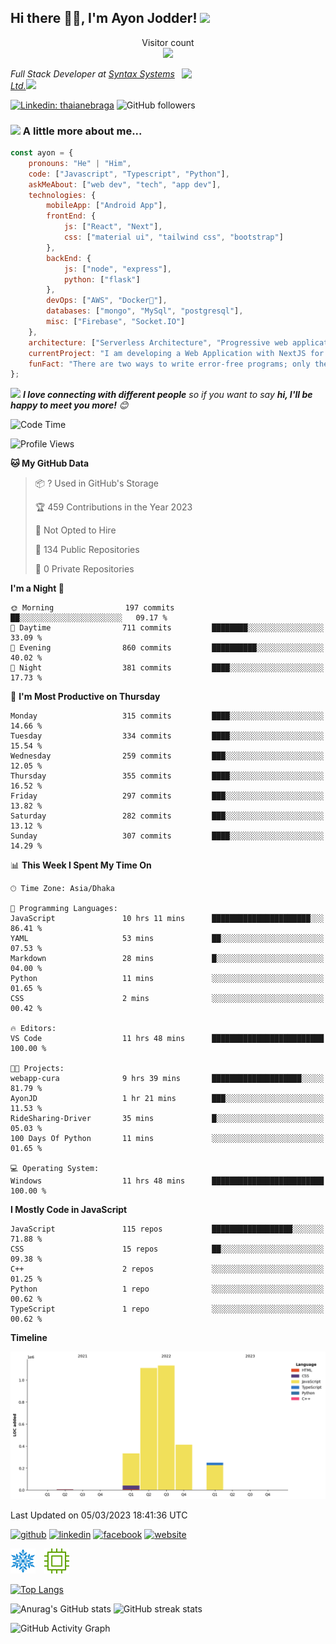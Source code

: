 
<h2>Hi there 👋🏻, I'm Ayon Jodder! <img src="https://media.giphy.com/media/12oufCB0MyZ1Go/giphy.gif" width="50"></h2>

<p align="center"> 
  Visitor count<br>
  <img src="https://profile-counter.glitch.me/AyonJD/count.svg" />
</p>

<img align='right' src="https://media.giphy.com/media/M9gbBd9nbDrOTu1Mqx/giphy.gif" width="230">
<p><em>Full Stack Developer at <a href="#">Syntax Systems Ltd.</a><img src="https://media.giphy.com/media/WUlplcMpOCEmTGBtBW/giphy.gif" width="30"> 
</em></p>

<!-- ![A MERN Stack Developer](https://raw.githubusercontent.com/AyonJD/AyonJD/main/cover.jpg) -->

[![Linkedin: thaianebraga](https://img.shields.io/badge/-ayon-blue?style=flat-square&logo=Linkedin&logoColor=white&link=https://www.linkedin.com/in/ayon-jodder/)](https://www.linkedin.com/in/ayon-jodder/)
![GitHub followers](https://img.shields.io/github/followers/AyonJD?label=Follow&style=social)

### <img src="https://media.giphy.com/media/VgCDAzcKvsR6OM0uWg/giphy.gif" width="50"> A little more about me... 

```javascript
const ayon = {
    pronouns: "He" | "Him",
    code: ["Javascript", "Typescript", "Python"],
    askMeAbout: ["web dev", "tech", "app dev"],
    technologies: {
        mobileApp: ["Android App"],
        frontEnd: {
            js: ["React", "Next"],
            css: ["material ui", "tailwind css", "bootstrap"]
        },
        backEnd: {
            js: ["node", "express"],
            python: ["flask"]
        },
        devOps: ["AWS", "Docker🐳"],
        databases: ["mongo", "MySql", "postgresql"],
        misc: ["Firebase", "Socket.IO"]
    },
    architecture: ["Serverless Architecture", "Progressive web applications", "Single page applications"],
    currentProject: "I am developing a Web Application with NextJS for Syntax Systems Ltd."
    funFact: "There are two ways to write error-free programs; only the third one works"
};
```
<img src="https://media.giphy.com/media/LnQjpWaON8nhr21vNW/giphy.gif" width="60"> <em><b>I love connecting with different people</b> so if you want to say <b>hi, I'll be happy to meet you more!</b> 😊</em>

<!--START_SECTION:waka-->
![Code Time](http://img.shields.io/badge/Code%20Time-15%20hrs%2041%20mins-blue)

![Profile Views](http://img.shields.io/badge/Profile%20Views-763-blue)

**🐱 My GitHub Data** 

> 📦 ? Used in GitHub's Storage 
 > 
> 🏆 459 Contributions in the Year 2023
 > 
> 🚫 Not Opted to Hire
 > 
> 📜 134 Public Repositories 
 > 
> 🔑 0 Private Repositories 
 > 
**I'm a Night 🦉** 

```text
🌞 Morning                197 commits         ██░░░░░░░░░░░░░░░░░░░░░░░   09.17 % 
🌆 Daytime                711 commits         ████████░░░░░░░░░░░░░░░░░   33.09 % 
🌃 Evening                860 commits         ██████████░░░░░░░░░░░░░░░   40.02 % 
🌙 Night                  381 commits         ████░░░░░░░░░░░░░░░░░░░░░   17.73 % 
```
📅 **I'm Most Productive on Thursday** 

```text
Monday                   315 commits         ████░░░░░░░░░░░░░░░░░░░░░   14.66 % 
Tuesday                  334 commits         ████░░░░░░░░░░░░░░░░░░░░░   15.54 % 
Wednesday                259 commits         ███░░░░░░░░░░░░░░░░░░░░░░   12.05 % 
Thursday                 355 commits         ████░░░░░░░░░░░░░░░░░░░░░   16.52 % 
Friday                   297 commits         ███░░░░░░░░░░░░░░░░░░░░░░   13.82 % 
Saturday                 282 commits         ███░░░░░░░░░░░░░░░░░░░░░░   13.12 % 
Sunday                   307 commits         ████░░░░░░░░░░░░░░░░░░░░░   14.29 % 
```


📊 **This Week I Spent My Time On** 

```text
🕑︎ Time Zone: Asia/Dhaka

💬 Programming Languages: 
JavaScript               10 hrs 11 mins      ██████████████████████░░░   86.41 % 
YAML                     53 mins             ██░░░░░░░░░░░░░░░░░░░░░░░   07.53 % 
Markdown                 28 mins             █░░░░░░░░░░░░░░░░░░░░░░░░   04.00 % 
Python                   11 mins             ░░░░░░░░░░░░░░░░░░░░░░░░░   01.65 % 
CSS                      2 mins              ░░░░░░░░░░░░░░░░░░░░░░░░░   00.42 % 

🔥 Editors: 
VS Code                  11 hrs 48 mins      █████████████████████████   100.00 % 

🐱‍💻 Projects: 
webapp-cura              9 hrs 39 mins       ████████████████████░░░░░   81.79 % 
AyonJD                   1 hr 21 mins        ███░░░░░░░░░░░░░░░░░░░░░░   11.53 % 
RideSharing-Driver       35 mins             █░░░░░░░░░░░░░░░░░░░░░░░░   05.03 % 
100 Days Of Python       11 mins             ░░░░░░░░░░░░░░░░░░░░░░░░░   01.65 % 

💻 Operating System: 
Windows                  11 hrs 48 mins      █████████████████████████   100.00 % 
```

**I Mostly Code in JavaScript** 

```text
JavaScript               115 repos           ██████████████████░░░░░░░   71.88 % 
CSS                      15 repos            ██░░░░░░░░░░░░░░░░░░░░░░░   09.38 % 
C++                      2 repos             ░░░░░░░░░░░░░░░░░░░░░░░░░   01.25 % 
Python                   1 repo              ░░░░░░░░░░░░░░░░░░░░░░░░░   00.62 % 
TypeScript               1 repo              ░░░░░░░░░░░░░░░░░░░░░░░░░   00.62 % 
```



**Timeline**

![Lines of Code chart](https://raw.githubusercontent.com/AyonJD/AyonJD/master/assets/bar_graph.png)


 Last Updated on 05/03/2023 18:41:36 UTC
<!--END_SECTION:waka-->


[<img src='https://cdn.jsdelivr.net/npm/simple-icons@3.0.1/icons/github.svg' alt='github' height='40'>](https://github.com/AyonJD)  [<img src='https://cdn.jsdelivr.net/npm/simple-icons@3.0.1/icons/linkedin.svg' alt='linkedin' height='40'>](https://www.linkedin.com/in/ayon-jodder/)  [<img src='https://cdn.jsdelivr.net/npm/simple-icons@3.0.1/icons/facebook.svg' alt='facebook' height='40'>](https://www.facebook.com/ayon.jodder.75)  [<img src='https://cdn.jsdelivr.net/npm/simple-icons@3.0.1/icons/icloud.svg' alt='website' height='40'>](https://ayon-jodder-portfolio.web.app/)  

<a href='https://archiveprogram.github.com/'><img src='https://raw.githubusercontent.com/acervenky/animated-github-badges/master/assets/acbadge.gif' width='40' height='40'></a> <a href='https://docs.github.com/en/developers'><img src='https://raw.githubusercontent.com/acervenky/animated-github-badges/master/assets/devbadge.gif' width='40' height='40'></a> 

[![Top Langs](https://github-readme-stats.vercel.app/api/top-langs/?username=AyonJD&theme=cobalt)](https://github.com/anuraghazra/github-readme-stats)

![Anurag's GitHub stats](https://github-readme-stats.vercel.app/api?username=AyonJD&show_icons=true&theme=cobalt) ![GitHub streak stats](https://github-readme-streak-stats.herokuapp.com/?user=AyonJD&theme=cobalt)  

![GitHub Activity Graph](https://activity-graph.herokuapp.com/graph?username=AyonJD&theme=cobalt)  



